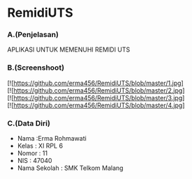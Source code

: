 # RemidiUTS<br>
### A.(Penjelasan)
APLIKASI UNTUK MEMENUHI REMIDI UTS
<br>
### B.(Screenshoot)
[![https://github.com/erma456/RemidiUTS/blob/master/1.jpg]<br>
[![https://github.com/erma456/RemidiUTS/blob/master/2.jpg]<br>
[![https://github.com/erma456/RemidiUTS/blob/master/3.jpg]<br>
[![https://github.com/erma456/RemidiUTS/blob/master/4.jpg]<br>

### C.(Data Diri)
- Nama    :Erma Rohmawati
- Kelas   : XI RPL 6
- Nomor   : 11
- NIS     : 47040
- Nama Sekolah  : SMK Telkom Malang
